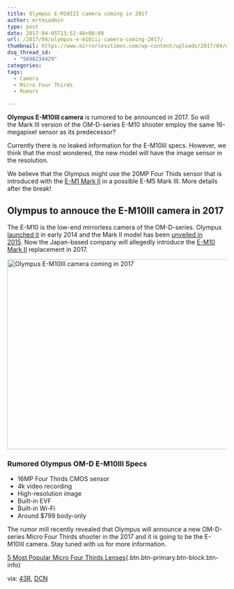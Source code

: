 ```yaml
---
title: Olympus E-M10III camera coming in 2017
author: mrtmsadmin
type: post
date: 2017-04-05T13:52:48+00:00
url: /2017/04/olympus-e-m10iii-camera-coming-2017/
thumbnail: https://www.mirrorlesstimes.com/wp-content/uploads/2017/04/olympus-e-m10iii-camera.jpg
dsq_thread_id:
  - "5698234429"
categories:
tags:
  - Camera
  - Micro Four Thirds
  - Rumors

---
```

**Olympus E-M10III camera** is rumored to be announced in 2017. So will the Mark III version of the OM-D-series E-M10 shooter employ the same 16-megapixel sensor as its predecessor?

Currently there is no leaked information for the E-M10III specs. However, we think that the most wondered, the new model will have the image sensor in the resolution.

We believe that the Olympus might use the 20MP Four Thids sensor that is introduced with the <a href="http://amzn.to/2nCAKQa" target="_blank" rel="nofollow">E-M1 Mark II</a> in a possible E-M5 Mark III. More details after the break!<!--more-->

## Olympus to annouce the E-M10III camera in 2017

The E-M10 is the low-end mirrorless camera of the OM-D-series. Olympus [launched it][1] in early 2014 and the Mark II model has been [unveiled in 2015][2]. Now the Japan-based company will allegedly introduce the <a href="http://amzn.to/2nWf2IS" target="_blank" rel="nofollow">E-M10 Mark II</a> replacement in 2017.

[<img class="aligncenter wp-image-1080 size-full" title="Olympus E-M10III camera coming in 2017" src="https://i1.wp.com/www.mirrorlesstimes.com/wp-content/uploads/2017/04/olympus-e-m10iii-camera.jpg?resize=600%2C437&#038;ssl=1" alt="Olympus E-M10III camera coming in 2017" width="600" height="437" srcset="https://i1.wp.com/www.mirrorlesstimes.com/wp-content/uploads/2017/04/olympus-e-m10iii-camera.jpg?w=1200&ssl=1 1200w, https://i1.wp.com/www.mirrorlesstimes.com/wp-content/uploads/2017/04/olympus-e-m10iii-camera.jpg?resize=300%2C219&ssl=1 300w, https://i1.wp.com/www.mirrorlesstimes.com/wp-content/uploads/2017/04/olympus-e-m10iii-camera.jpg?resize=768%2C559&ssl=1 768w, https://i1.wp.com/www.mirrorlesstimes.com/wp-content/uploads/2017/04/olympus-e-m10iii-camera.jpg?resize=1024%2C746&ssl=1 1024w" sizes="(max-width: 600px) 100vw, 600px" data-recalc-dims="1" />][3]

### Rumored Olympus OM-D E-M10III Specs

  * 16MP Four Thirds CMOS sensor
  * 4k video recording
  * High-resolution image
  * Built-in EVF
  * Built-in Wi-Fi
  * Around $799 body-only

The rumor mill recently revealed that Olympus will announce a new OM-D-series Micro Four Thirds shooter in the 2017 and it is going to be the E-M10III camera. Stay tuned with us for more information.

[5 Most Popular Micro Four Thirds Lenses][4]{.btn.btn-primary.btn-block.btn-info}

via: <a title="This year we will get a new Olympus E-M10III" href="http://www.43rumors.com/ft5-this-year-we-will-get-a-new-olympus-e-m10iii/" target="_blank" rel="nofollow">43R</a>, <a href="https://www.dailycameranews.com/2017/04/olympus-e-m10iii-camera/" target="_blank">DCN</a>

 [1]: https://www.dailycameranews.com/2014/01/olympus-om-d-e-m10/
 [2]: https://www.dailycameranews.com/2015/08/olympus-om-d-e-m10-ii/
 [3]: https://i1.wp.com/www.mirrorlesstimes.com/wp-content/uploads/2017/04/olympus-e-m10iii-camera.jpg?ssl=1
 [4]: https://www.mirrorlesstimes.com/2016/12/popular-micro-four-thirds-lenses/ "7 Most Popular Micro Four Thirds Lenses"